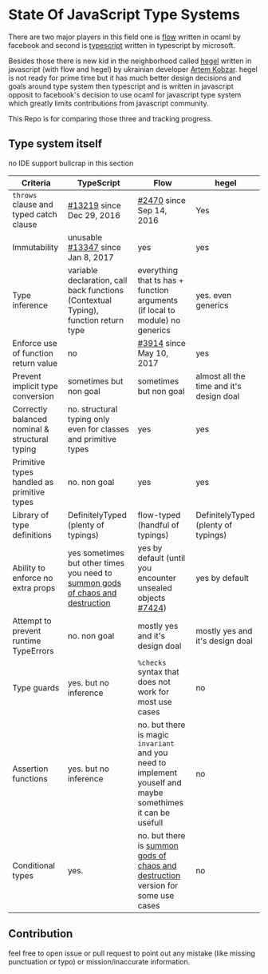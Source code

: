 # State Of JavaScript Type Systems

There are two major players in this field one is [flow](https://github.com/facebook/flow) written in ocaml by facebook and second is [typescript](https://github.com/microsoft/typescript) written in typescript by microsoft.

Besides those there is new kid in the neighborhood called [hegel](https://github.com/JSMonk/hegel) written in javascript (with flow and hegel) by ukrainian developer [Artem Kobzar](https://github.com/jsMonk). hegel is not ready for prime time but it has much better design decisions and goals around type system then typescript and is written in javascript opposit to facebook's decision to use ocaml for javascript type system which greatly limits contributions from javascript community.

This Repo is for comparing those three and tracking progress.

## Type system itself

no IDE support bullcrap in this section

|                    Criteria                    |                                                           TypeScript                                                           |                                                               Flow                                                               |                  hegel                   |
|------------------------------------------------|--------------------------------------------------------------------------------------------------------------------------------|----------------------------------------------------------------------------------------------------------------------------------|------------------------------------------|
| `throws` clause and typed catch clause         | [#13219](https://github.com/microsoft/TypeScript/issues/13219) since Dec 29, 2016                                              | [#2470](https://github.com/facebook/flow/issues/2470) since Sep 14, 2016                                                         | Yes                                      |
| Immutability                                   | unusable [#13347](https://github.com/microsoft/TypeScript/issues/13347) since Jan 8, 2017                                      | yes                                                                                                                              | yes                                      |
| Type inference                                 | variable declaration, call back functions (Contextual Typing), function return type                                            | everything that ts has + function arguments (if local to module) no generics                                                     | yes. even generics                       |
| Enforce use of function return value           | no                                                                                                                             | [#3914](https://github.com/facebook/flow/issues/3914) since May 10, 2017                                                         | yes                                      |
| Prevent implicit type conversion               | sometimes but non goal                                                                                                         | sometimes but non goal                                                                                                           | almost all the time and it's design doal |
| Correctly balanced nominal & structural typing | no. structural typing only even for classes and primitive types                                                                | yes                                                                                                                              | yes                                      |
| Primitive types handled as primitive types     | no. non goal                                                                                                                   | yes                                                                                                                              | yes                                      |
| Library of type definitions                    | DefinitelyTyped (plenty of typings)                                                                                            | flow-typed (handful of typings)                                                                                                  | DefinitelyTyped (plenty of typings)      |
| Ability to enforce no extra props              | yes sometimes but other times you need to [summon gods of chaos and destruction](https://stackoverflow.com/questions/54775790) | yes by default (until you encounter unsealed objects [#7424](https://github.com/facebook/flow/issues/7424))                      | yes by default                           |
| Attempt to prevent runtime TypeErrors          | no. non goal                                                                                                                   | mostly yes and it's design doal                                                                                                  | mostly yes and it's design doal          |
| Type guards                                    | yes. but no inference                                                                                                          | `%checks` syntax that does not work for most use cases                                                                           | no                                       |
| Assertion functions                            | yes. but no inference                                                                                                          | no. but there is magic `invariant` and you need to implement youself and maybe somethimes it can be usefull                      | no                                       |
| Conditional types                              | yes.                                                                                                                           | no. but there is [summon gods of chaos and destruction](https://github.com/facebook/flow/issues/6055) version for some use cases | no                                       |


## Contribution

feel free to open issue or pull request to point out any mistake (like missing punctuation or typo) or mission/inaccurate information.
